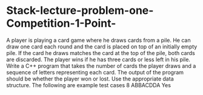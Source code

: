 # Stack-lecture-problem-one-Competition-1-Point-
A player is playing a card game where he draws cards from a pile. He can draw one card each round and the card is placed on top of an initially empty pile. If the card he draws matches the card at the top of the pile, both cards are discarded. The player wins if he has three cards or less left in his pile. Write a C++ program that takes the number of cards the player draws and a sequence of letters representing each card. The output of the program should be whether the player won or lost. Use the appropriate data structure. The following are example test cases
8 ABBACDDA Yes
